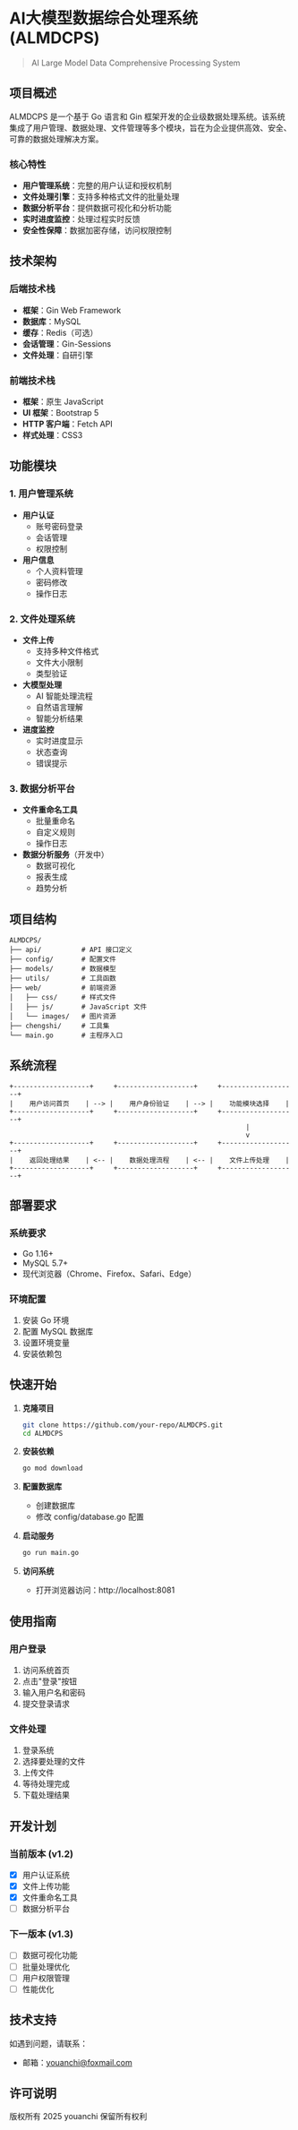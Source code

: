 # AI大模型数据综合处理系统 (ALMDCPS)

> AI Large Model Data Comprehensive Processing System

## 项目概述

ALMDCPS 是一个基于 Go 语言和 Gin 框架开发的企业级数据处理系统。该系统集成了用户管理、数据处理、文件管理等多个模块，旨在为企业提供高效、安全、可靠的数据处理解决方案。

### 核心特性

- **用户管理系统**：完整的用户认证和授权机制
- **文件处理引擎**：支持多种格式文件的批量处理
- **数据分析平台**：提供数据可视化和分析功能
- **实时进度监控**：处理过程实时反馈
- **安全性保障**：数据加密存储，访问权限控制

## 技术架构

### 后端技术栈
- **框架**：Gin Web Framework
- **数据库**：MySQL
- **缓存**：Redis（可选）
- **会话管理**：Gin-Sessions
- **文件处理**：自研引擎

### 前端技术栈
- **框架**：原生 JavaScript
- **UI 框架**：Bootstrap 5
- **HTTP 客户端**：Fetch API
- **样式处理**：CSS3

## 功能模块

### 1. 用户管理系统
- **用户认证**
  - 账号密码登录
  - 会话管理
  - 权限控制
- **用户信息**
  - 个人资料管理
  - 密码修改
  - 操作日志

### 2. 文件处理系统
- **文件上传**
  - 支持多种文件格式
  - 文件大小限制
  - 类型验证
- **大模型处理**
  - AI 智能处理流程
  - 自然语言理解
  - 智能分析结果
- **进度监控**
  - 实时进度显示
  - 状态查询
  - 错误提示

### 3. 数据分析平台
- **文件重命名工具**
  - 批量重命名
  - 自定义规则
  - 操作日志
- **数据分析服务**（开发中）
  - 数据可视化
  - 报表生成
  - 趋势分析

## 项目结构

```
ALMDCPS/
├── api/          # API 接口定义
├── config/       # 配置文件
├── models/       # 数据模型
├── utils/        # 工具函数
├── web/          # 前端资源
│   ├── css/      # 样式文件
│   ├── js/       # JavaScript 文件
│   └── images/   # 图片资源
├── chengshi/     # 工具集
└── main.go       # 主程序入口
```

## 系统流程

```
+-------------------+     +-------------------+     +-------------------+
|    用户访问首页    | --> |    用户身份验证    | --> |    功能模块选择    |
+-------------------+     +-------------------+     +-------------------+
                                                           |
                                                           v
+-------------------+     +-------------------+     +-------------------+
|    返回处理结果    | <-- |    数据处理流程    | <-- |    文件上传处理    |
+-------------------+     +-------------------+     +-------------------+
```

## 部署要求

### 系统要求
- Go 1.16+
- MySQL 5.7+
- 现代浏览器（Chrome、Firefox、Safari、Edge）

### 环境配置
1. 安装 Go 环境
2. 配置 MySQL 数据库
3. 设置环境变量
4. 安装依赖包

## 快速开始

1. **克隆项目**
   ```bash
   git clone https://github.com/your-repo/ALMDCPS.git
   cd ALMDCPS
   ```

2. **安装依赖**
   ```bash
   go mod download
   ```

3. **配置数据库**
   - 创建数据库
   - 修改 config/database.go 配置

4. **启动服务**
   ```bash
   go run main.go
   ```

5. **访问系统**
   - 打开浏览器访问：http://localhost:8081

## 使用指南

### 用户登录
1. 访问系统首页
2. 点击"登录"按钮
3. 输入用户名和密码
4. 提交登录请求

### 文件处理
1. 登录系统
2. 选择要处理的文件
3. 上传文件
4. 等待处理完成
5. 下载处理结果

## 开发计划

### 当前版本 (v1.2)
- [x] 用户认证系统
- [x] 文件上传功能
- [x] 文件重命名工具
- [ ] 数据分析平台

### 下一版本 (v1.3)
- [ ] 数据可视化功能
- [ ] 批量处理优化
- [ ] 用户权限管理
- [ ] 性能优化

## 技术支持

如遇到问题，请联系：
- 邮箱：youanchi@foxmail.com


## 许可说明

版权所有 2025 youanchi
保留所有权利
